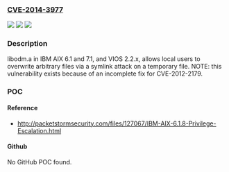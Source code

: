 ### [CVE-2014-3977](https://cve.mitre.org/cgi-bin/cvename.cgi?name=CVE-2014-3977)
![](https://img.shields.io/static/v1?label=Product&message=n%2Fa&color=blue)
![](https://img.shields.io/static/v1?label=Version&message=n%2Fa&color=blue)
![](https://img.shields.io/static/v1?label=Vulnerability&message=n%2Fa&color=brighgreen)

### Description

libodm.a in IBM AIX 6.1 and 7.1, and VIOS 2.2.x, allows local users to overwrite arbitrary files via a symlink attack on a temporary file. NOTE: this vulnerability exists because of an incomplete fix for CVE-2012-2179.

### POC

#### Reference
- http://packetstormsecurity.com/files/127067/IBM-AIX-6.1.8-Privilege-Escalation.html

#### Github
No GitHub POC found.

